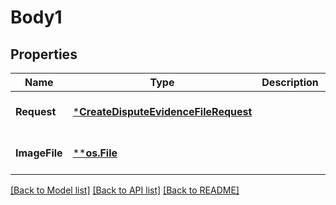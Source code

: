 # Body1

## Properties
Name | Type | Description | Notes
------------ | ------------- | ------------- | -------------
**Request** | [***CreateDisputeEvidenceFileRequest**](CreateDisputeEvidenceFileRequest.md) |  | [optional] [default to null]
**ImageFile** | [****os.File**](*os.File.md) |  | [optional] [default to null]

[[Back to Model list]](../README.md#documentation-for-models) [[Back to API list]](../README.md#documentation-for-api-endpoints) [[Back to README]](../README.md)


